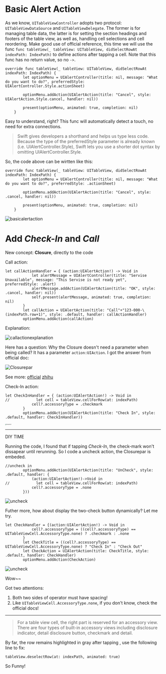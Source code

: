 # Basic Alert Action

As we know, `UITableViewController` adopts two protocol: `UITableViewDataSource` and `UITableViewDelegate`. The former is for managing table data, the latter is for setting the section headings and footers of the table view, as well as, handling cell selections and cell reordering. Make good use of official reference, this time we will use the func `func tableView(_ tableView: UITableView, didSelectRowAt indexPath: IndexPath)` to define actions after tapping a cell. Note that this func has no return value, so no `->`.

```sw
override func tableView(_ tableView: UITableView, didSelectRowAt indexPath: IndexPath) {
        let optionMenu = UIAlertController(title: nil, message: "What do you want to do?", preferredStyle: UIAlertController.Style.actionSheet)
        
        optionMenu.addAction(UIAlertAction(title: "Cancel", style: UIAlertAction.Style.cancel, handler: nil))
        
        present(optionMenu, animated: true, completion: nil)
    }
```

Easy to understand, right? This func will automatically detect a touch, no need for extra connections.

> Swift gives developers a shorthand and helps us type less code. Because the type of the preferredStyle parameter is already known (i.e. UIAlertController.Style), Swift lets you use a shorter dot syntax by omitting UIAlertController.Style.

So, the code above can be wirtten like this:

```sw
override func tableView(_ tableView: UITableView, didSelectRowAt indexPath: IndexPath) {
        let optionMenu = UIAlertController(title: nil, message: "What do you want to do?", preferredStyle: .actionSheet)
        
        optionMenu.addAction(UIAlertAction(title: "Cancel", style: .cancel, handler: nil))
        
        present(optionMenu, animated: true, completion: nil)
    }
```

![basicalertaction](graph/basicalertaction.png)

# Add *Check-In* and *Call*

New concept: **Closure**, directly to the code

Call action:

```sw
let callActionHandler = { (action:UIAlertAction!) -> Void in
            let alertMessage = UIAlertController(title: "Servise Unavailable", message: "This Servise is not ready yet", preferredStyle: .alert)
            alertMessage.addAction(UIAlertAction(title: "OK", style: .cancel, handler: nil))
            self.present(alertMessage, animated: true, completion: nil)
        }
        let callAction = UIAlertAction(title: "Call"+"123-000-\(indexPath.row+1)", style: .default, handler: callActionHandler)
        optionMenu.addAction(callAction)
```

Explanation:

![callactionexplanation](graph/callactionexplanation.png)

Here has a question: Why the Closure doesn't need a parameter when being called? It has a parameter `action:UIAction`. I got the answer from official doc:

![Closurepar](graph/Closurepar.png)

See more: [official](https://developer.apple.com/search/?q=Closure)     [zhihu](https://zhuanlan.zhihu.com/p/92464947)

Check-In action:

```sw
let CheckInHandler = { (action:UIAlertAction!) -> Void in
//            let cell = tableView.cellForRow(at: indexPath)
            cell?.accessoryType = .checkmark
        }
        optionMenu.addAction(UIAlertAction(title: "Check In", style: .default, handler: CheckInHandler))
```

<img src="graph/twoaction.jpg" alt="twoaction" style="zoom:25%;" /> 

---

DIY TIME

Running the code, I found that if tapping *Check-In*, the check-mark won't dissapear until rerunning. So I code a uncheck action, the Closurepar is embeded.

```sw
//uncheck in
        optionMenu.addAction(UIAlertAction(title: "UnCheck", style: .default, handler: {
            (action:UIAlertAction!)->Void in
//            let cell = tableView.cellForRow(at: indexPath)
            cell?.accessoryType = .none
        }))
```

![uncheck](graph/uncheck.png)

Futher more, how about display the two-check button dynamically? Let me try.

```sw
let CheckHandler = {(action:UIAlertAction!) -> Void in
            cell?.accessoryType = ((cell?.accessoryType) == UITableViewCell.AccessoryType.none) ? .checkmark : .none
        }
        let CheckTitle = ((cell?.accessoryType) == UITableViewCell.AccessoryType.none) ? "Check In" : "Check Out"
        let CheckAction = UIAlertAction(title: CheckTitle, style: .default, handler: CheckHandler)
        optionMenu.addAction(CheckAction)
```

![uncheck](graph/diy.jpg)

Wow~~

Got two attentions:

1. Both two sides of operator must have spacing!
2. Like `UITableViewCell.AccessoryType.none`, if you don't know, check the official docs!

---

> For a table view cell, the right part is reserved for an accessory view. There are four types of built-in accessory views including disclosure indicator, detail disclosure button, checkmark and detail.
>

By far, the row remains highlighted in gray after tapping , use the following line to fix:

```sw
tableView.deselectRow(at: indexPath, animated: true)
```

So Funny!